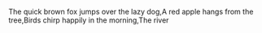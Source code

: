 The quick brown fox jumps over the lazy dog,A red apple hangs from the tree,Birds chirp happily in the morning,The river